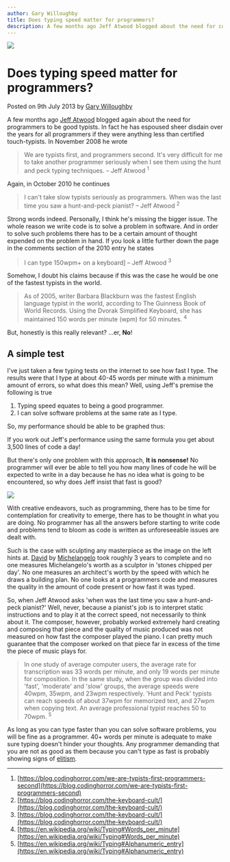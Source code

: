 ```yaml
---
author: Gary Willoughby
title: Does typing speed matter for programmers?
description: A few months ago Jeff Atwood blogged about the need for coders to be good typists. He espoused sheer disdain if they were less than certified touch-typists.
---
```


![](/nomad.uk.net/articles/images/does-typing-speed-matter-for-programmers-banner.jpg)

# Does typing speed matter for programmers?

<time>Posted on 9th July 2013 by [Gary Willoughby](/nomad.uk.net/pages/about.html)</time>

A few months ago [Jeff Atwood](https://en.wikipedia.org/wiki/Jeff_Atwood) blogged again about the need for programmers to be good typists. In fact he has espoused sheer disdain over the years for all programmers if they were anything less than certified touch-typists. In November 2008 he wrote

> We are typists first, and programmers second. It's very difficult for me to take another programmer seriously when I see them using the hunt and peck typing techniques. – Jeff Atwood <sup>1</sup>

Again, in October 2010 he continues

> I can't take slow typists seriously as programmers. When was the last time you saw a hunt-and-peck pianist? – Jeff Atwood <sup>2</sup>

Strong words indeed. Personally, I think he's missing the bigger issue. The whole reason we write code is to solve a problem in software. And in order to solve such problems there has to be a certain amount of thought expended on the problem in hand. If you look a little further down the page in the comments section of the 2010 entry he states

> I can type 150wpm+ on a keyboard] – Jeff Atwood <sup>3</sup>

Somehow, I doubt his claims because if this was the case he would be one of the fastest typists in the world.

> As of 2005, writer Barbara Blackburn was the fastest English language typist in the world, according to The Guinness Book of World Records. Using the Dvorak Simplified Keyboard, she has maintained 150 words per minute (wpm) for 50 minutes. <sup>4</sup>

But, honestly is this really relevant? ...er, **No**!

## A simple test

I've just taken a few typing tests on the internet to see how fast I type. The results were that I type at about 40-45 words per minute with a minimum amount of errors, so what does this mean? Well, using Jeff's premise the following is true

1. Typing speed equates to being a good programmer.
1. I can solve software problems at the same rate as I type.

So, my performance should be able to be graphed thus:

<script src="https://gist.github.com/nomad-software/7b0e54ac0c0341634d8748b5db3c1e48.js"></script>

If you work out Jeff's performance using the same formula you get about 3,500 lines of code a day!

But there's only one problem with this approach, **It is nonsense!** No programmer will ever be able to tell you how many lines of code he will be expected to write in a day because he has no idea what is going to be encountered, so why does Jeff insist that fast is good?

![](/nomad.uk.net/articles/images/david-by-michelangelo.jpg)

With creative endeavors, such as programming, there has to be time for contemplation for creativity to emerge, there has to be thought in what you are doing. No programmer has all the answers before starting to write code and problems tend to bloom as code is written as unforeseeable issues are dealt with.

Such is the case with sculpting any masterpiece as the image on the left hints at. [David](https://en.wikipedia.org/wiki/David_(Michelangelo)) by [Michelangelo](https://en.wikipedia.org/wiki/Michelangelo) took roughly 3 years to complete and no one measures Michelangelo's worth as a sculptor in 'stones chipped per day'. No one measures an architect's worth by the speed with which he draws a building plan. No one looks at a programmers code and measures the quality in the amount of code present or how fast it was typed.

So, when Jeff Atwood asks 'when was the last time you saw a hunt-and-peck pianist?' Well, never, because a pianist's job is to interpret static instructions and to play it at the correct speed, not necessarily to think about it. The composer, however, probably worked extremely hard creating and composing that piece and the quality of music produced was not measured on how fast the composer played the piano. I can pretty much guarantee that the composer worked on that piece far in excess of the time the piece of music plays for.

> In one study of average computer users, the average rate for transcription was 33 words per minute, and only 19 words per minute for composition. In the same study, when the group was divided into 'fast', 'moderate' and 'slow' groups, the average speeds were 40wpm, 35wpm, and 23wpm respectively. 'Hunt and Peck' typists can reach speeds of about 37wpm for memorized text, and 27wpm when copying text. An average professional typist reaches 50 to 70wpm. <sup>5</sup>

As long as you can type faster than you can solve software problems, you will be fine as a programmer. 40+ words per minute is adequate to make sure typing doesn't hinder your thoughts. Any programmer demanding that you are not as good as them because you can't type as fast is probably showing signs of [elitism](https://en.wikipedia.org/wiki/Elitism).

---

1. [https://blog.codinghorror.com/we-are-typists-first-programmers-second](https://blog.codinghorror.com/we-are-typists-first-programmers-second)
2. [https://blog.codinghorror.com/the-keyboard-cult/](https://blog.codinghorror.com/the-keyboard-cult/)
3. [https://blog.codinghorror.com/the-keyboard-cult/](https://blog.codinghorror.com/the-keyboard-cult/)
4. [https://en.wikipedia.org/wiki/Typing#Words_per_minute](https://en.wikipedia.org/wiki/Typing#Words_per_minute)
5. [https://en.wikipedia.org/wiki/Typing#Alphanumeric_entry](https://en.wikipedia.org/wiki/Typing#Alphanumeric_entry)
